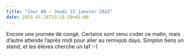 ```yaml
---
title: "Jour 86 — Jeudi 22 janvier 2015"
date: 2015-01-26T13:15:29+01:00
---
```


Encore une journée de congé. Certains sont venu coder ce matin, mais
d’autre attende l’après midi pour aller au remixjob days. Simplon tiens
un stand, et les élèves cherche un taf :-)



